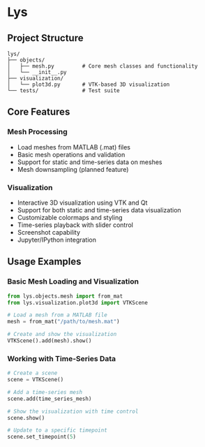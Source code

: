 # Lys


## Project Structure

```
lys/
├── objects/
│   ├── mesh.py         # Core mesh classes and functionality
│   └── __init__.py
├── visualization/
│   └── plot3d.py       # VTK-based 3D visualization
└── tests/              # Test suite
```

## Core Features

### Mesh Processing
- Load meshes from MATLAB (.mat) files
- Basic mesh operations and validation
- Support for static and time-series data on meshes
- Mesh downsampling (planned feature)

### Visualization
- Interactive 3D visualization using VTK and Qt
- Support for both static and time-series data visualization
- Customizable colormaps and styling
- Time-series playback with slider control
- Screenshot capability
- Jupyter/IPython integration

## Usage Examples

### Basic Mesh Loading and Visualization
```python
from lys.objects.mesh import from_mat
from lys.visualization.plot3d import VTKScene

# Load a mesh from a MATLAB file
mesh = from_mat("/path/to/mesh.mat")

# Create and show the visualization
VTKScene().add(mesh).show()
```

### Working with Time-Series Data
```python
# Create a scene
scene = VTKScene()

# Add a time-series mesh
scene.add(time_series_mesh)

# Show the visualization with time control
scene.show()

# Update to a specific timepoint
scene.set_timepoint(5)
```

